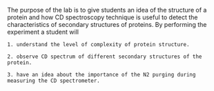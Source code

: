 The purpose of the lab is to give students an idea of the structure of a protein and how CD spectroscopy technique is useful to detect the characteristics of secondary structures of proteins. By performing the experiment a student will

    1. understand the level of complexity of protein structure.

    2. observe CD spectrum of different secondary structures of the protein.

    3. have an idea about the importance of the N2 purging during measuring the CD spectrometer.


